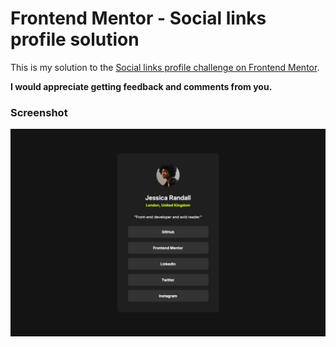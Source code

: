 # Frontend Mentor - Social links profile solution

This is my solution to the [Social links profile challenge on Frontend Mentor](https://www.frontendmentor.io/solutions/responsive-social-links-profile-gdCQ-PsmLZ).

**I would appreciate getting feedback and comments from you.**

### Screenshot

![](./assets/screenshots/screenshot-card.png)
